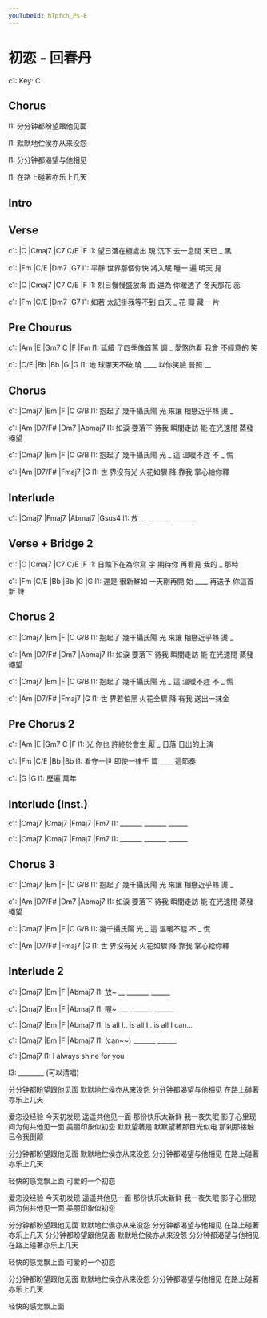 ```yaml
---
youTubeId: hTpfch_Ps-E
---
```


# 初恋 - 回春丹

c1: Key: C

## Chorus

l1: 分分钟都盼望跟他见面

l1: 默默地伫侯亦从来没怨

l1: 分分钟都渴望与他相见

l1: 在路上碰著亦乐上几天

## Intro

## Verse

c1: |C             |Cmaj7  |C7       C/E   |F
l1:  望日落在極處出 現 沉下 去一息間 天已 _ 黑

c1:     |Fm          |C/E        |Dm7    |G7
l1: 平靜 世界那個你快 將入眠 睡一 遍 明天 見

c1: |C             |Cmaj7  |C7       C/E     |F
l1:  烈日慢慢盛放海 面 還為 你暖透了 冬天那花 蕊

c1:     |Fm            |C/E      |Dm7     |G7
l1: 如若 太記掛我等不到 白天 _ 花 瓣 藏一  片

## Pre Chourus

c1:     |Am          |E    |Gm7      C   |F       |Fm
l1: 延續 了四季像首舊  調 _ 愛煞你看 我會 不經意的 笑

c1:   |C/E       |Bb     |Bb        |G      |G
l1: 地 球哪天不破 曉 ____   以你笑臉 普照 __

## Chorus

c1:       |Cmaj7     |Em     |F         |C   G/B
l1: 抱起了 幾千攝氏陽 光 來讓 相戀近乎熱 燙 _

c1:     |Am         |D7/F#      |Dm7     |Abmaj7
l1: 如淚 要落下 待我 瞬間走訪 能 在光速間 蒸發絕望

c1:       |Cmaj7     |Em     |F       |C    G/B
l1: 抱起了 幾千攝氏陽 光 _ 這 溫暖不趕 不 _ 慌

c1:   |Am      |D7/F#   |Fmaj7    |G
l1: 世 界沒有光 火花如驟 降   靠我 掌心給你釋


## Interlude

c1: |Cmaj7  |Fmaj7  |Abmaj7 |Gsus4
l1:  放   __ _______ _______

## Verse + Bridge 2

c1: |C             |Cmaj7      |C7     C/E   |F
l1:  日蝕下在為你寫   字 期待你 再看見 我的 _ 那時

c1:     |Fm      |C/E       |Bb     |Bb        |G       |G
l1: 還是 很新鮮如 一天剛再開 始 ____     再送予 你這首新 詩

## Chorus 2

c1:       |Cmaj7     |Em     |F         |C   G/B
l1: 抱起了 幾千攝氏陽 光 來讓 相戀近乎熱 燙 _

c1:     |Am         |D7/F#      |Dm7     |Abmaj7
l1: 如淚 要落下 待我 瞬間走訪 能 在光速間 蒸發絕望

c1:       |Cmaj7     |Em     |F       |C    G/B
l1: 抱起了 幾千攝氏陽 光 _ 這 溫暖不趕 不 _ 慌

c1:   |Am      |D7/F#   |Fmaj7    |G
l1: 世 界若怕黑 火花全驟 降   有我 送出一抹金

## Pre Chorus 2

c1: |Am     |E         |Gm7 C    |F
l1:  光 你也 許終於會生 厭 _ 日落 日出的上演

c1: |Fm      |C/E       |Bb     |Bb
l1:  看守一世 即使一律千 篇 ____   這節奏

c1: |G     |G
l1:    歷遍 萬年

## Interlude (Inst.)

c1: |Cmaj7  |Cmaj7  |Fmaj7  |Fm7
l1:  _______ _______ ______

c1: |Cmaj7  |Cmaj7  |Fmaj7  |Fm7
l1:  _______ _______ ______

## Chorus 3

c1:       |Cmaj7     |Em     |F         |C   G/B
l1: 抱起了 幾千攝氏陽 光 來讓 相戀近乎熱 燙 _

c1:     |Am         |D7/F#      |Dm7     |Abmaj7
l1: 如淚 要落下 待我 瞬間走訪 能 在光速間 蒸發絕望

c1: |Cmaj7     |Em     |F       |C    G/B
l1:  幾千攝氏陽 光 _ 這 溫暖不趕 不 _ 慌

c1:   |Am      |D7/F#   |Fmaj7    |G
l1: 世 界沒有光 火花如驟 降   靠我 掌心給你釋

## Interlude 2

c1: |Cmaj7  |Em     |F     |Abmaj7
l1:  放~  __ _______ ______

c1: |Cmaj7  |Em     |F     |Abmaj7
l1:  喔~ ___ _______ ______

c1: |Cmaj7     |Em        |F       |Abmaj7
l1:  Is all I.. is all I.. is all I can...

c1: |Cmaj7  |Em     |F     |Abmaj7
l1:  (can~~) _______ ______

c1:         |Cmaj7
l1: I always shine for you

l3: ________ (可以清唱)

分分钟都盼望跟他见面
默默地伫侯亦从来没怨
分分钟都渴望与他相见
在路上碰著亦乐上几天

爱恋没经验
今天初发现
遥遥共他见一面
那份快乐太新鲜
我一夜失眠
影子心里现
问为何共他见一面
美丽印象似初恋
默默望著是 默默望著那目光似电
那刹那接触已令我倒颠

分分钟都盼望跟他见面
默默地伫侯亦从来没怨
分分钟都渴望与他相见
在路上碰著亦乐上几天

轻快的感觉飘上面
可爱的一个初恋

爱恋没经验
今天初发现
遥遥共他见一面
那份快乐太新鲜
我一夜失眠
影子心里现
问为何共他见一面
美丽印象似初恋

分分钟都盼望跟他见面
默默地伫侯亦从来没怨
分分钟都渴望与他相见
在路上碰著亦乐上几天
分分钟都盼望跟他见面
默默地伫侯亦从来没怨
分分钟都渴望与他相见
在路上碰著亦乐上几天

轻快的感觉飘上面
可爱的一个初恋

分分钟都盼望跟他见面
默默地伫侯亦从来没怨
分分钟都渴望与他相见
在路上碰著亦乐上几天

轻快的感觉飘上面
